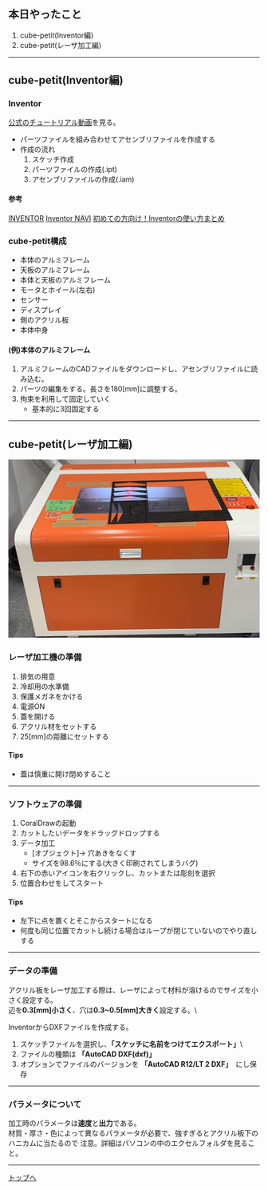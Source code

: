 ## 本日やったこと

1. cube-petit(Inventor編)
2. cube-petit(レーザ加工編)
---

## cube-petit(Inventor編)

### Inventor

[公式のチュートリアル動画](https://knowledge.autodesk.com/ja/support/inventor-products/getting-started/caas/CloudHelp/cloudhelp/2019/JPN/Inventor-Tutorial/files/GUID-25E3BABE-0FF4-4542-854E-AD2F59E4BB4A-htm.html)を見る。
* パーツファイルを組み合わせてアセンブリファイルを作成する
* 作成の流れ
    1. スケッチ作成
    2. パーツファイルの作成(.ipt)
    3. アセンブリファイルの作成(.iam)

#### 参考

[INVENTOR](https://knowledge.autodesk.com/ja/support/inventor?sort=score)
[Inventor NAVI](https://www.inventor-navi.net/about-inventor/)
[初めての方向け！Inventorの使い方まとめ](https://cad-kenkyujo.com/2019/06/29/inventor-modeling/)

### cube-petit構成

* 本体のアルミフレーム
* 天板のアルミフレーム
* 本体と天板のアルミフレーム
* モータとホイール(左右)
* センサー
* ディスプレイ
* 側のアクリル板
* 本体中身

#### (例)本体のアルミフレーム

1. アルミフレームのCADファイルをダウンロードし、アセンブリファイルに読み込む。
2. パーツの編集をする。長さを180[mm]に調整する。
3. 拘束を利用して固定していく
    * 基本的に3回固定する

---
## cube-petit(レーザ加工編)

![レーザ加工機](../images/raser_overview.JPG)

### レーザ加工機の準備

1. 排気の用意
2. 冷却用の水準備
3. 保護メガネをかける
4. 電源ON
5. 蓋を開ける
6. アクリル材をセットする
7. 25[mm]の距離にセットする

#### Tips

* 蓋は慎重に開け閉めすること

---
### ソフトウェアの準備

1. CoralDrawの起動
2. カットしたいデータをドラッグドロップする
3. データ加工
    * [オブジェクト]-> 穴あきをなくす
    * サイズを98.6％にする(大きく印刷されてしまうバグ)
4. 右下の赤いアイコンを右クリックし、カットまたは彫刻を選択
5. 位置合わせをしてスタート

#### Tips

* 左下に点を置くとそこからスタートになる
* 何度も同じ位置でカットし続ける場合はループが閉じていないのでやり直しする
---
### データの準備

アクリル板をレーザ加工する際は、レーザによって材料が溶けるのでサイズを小さく設定する。\
辺を**0.3[mm]小さく**、穴は**0.3~0.5[mm]大きく**設定する。\

InventorからDXFファイルを作成する。
1. スケッチファイルを選択し、**「スケッチに名前をつけてエクスポート」**\
2. ファイルの種類は **「AutoCAD DXF(dxf)」** 
3. オプションでファイルのバージョンを **「AutoCAD R12/LT 2 DXF」**　にし保存
---
### パラメータについて

加工時のパラメータは**速度**と**出力**である。\
材質・厚さ・色によって異なるパラメータが必要で、強すぎるとアクリル板下のハニカムに当たるので
注意。詳細はパソコンの中のエクセルフォルダを見ること。




---
[トップへ](#本日やったこと)

<!--
```
プログラムを書く
```
-->


